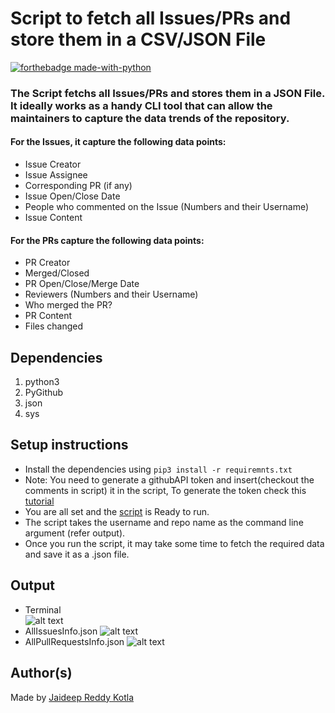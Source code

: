 # Script to fetch all Issues/PRs and store them in a CSV/JSON File
[![forthebadge made-with-python](http://ForTheBadge.com/images/badges/made-with-python.svg)](https://www.python.org/)
### The Script fetchs all Issues/PRs and stores them in a JSON File. It ideally works as a handy CLI tool that can allow the maintainers to capture the data trends of the repository. 
#### For the Issues, it capture the following data points:
- Issue Creator
- Issue Assignee
- Corresponding PR (if any)
- Issue Open/Close Date
- People who commented on the Issue (Numbers and their Username)
- Issue Content
#### For the PRs capture the following data points:
- PR Creator
- Merged/Closed
- PR Open/Close/Merge Date
- Reviewers (Numbers and their Username)
- Who merged the PR?
- PR Content
- Files changed 
## Dependencies
 1. python3
 2. PyGithub
 3. json
 4. sys
 
 ## Setup instructions

- Install the dependencies using ```pip3 install -r requiremnts.txt```
- Note: You need to generate a githubAPI token and insert(checkout the comments in script) it in the script, To generate the token check this [tutorial](https://docs.github.com/en/github/authenticating-to-github/creating-a-personal-access-token)
- You are all set and the [script](master_fetch_script.py) is Ready to run.
- The script takes the username and repo name as the command line argument (refer output).
- Once you run the script, it may take some time to fetch the required data and save it as a .json file.

## Output
- Terminal<br>
![alt text](https://github.com/Jaideep07/Rotten-Scripts/blob/master/Python/Fetch_Issues_PRs_From_Github_Repo/terminalOUT.png?raw=true)
- AllIssuesInfo.json
![alt text](https://github.com/Jaideep07/Rotten-Scripts/blob/master/Python/Fetch_Issues_PRs_From_Github_Repo/issuesSS.png?raw=true)
- AllPullRequestsInfo.json
![alt text](https://github.com/Jaideep07/Rotten-Scripts/blob/master/Python/Fetch_Issues_PRs_From_Github_Repo/prSS.png?raw=true)
## Author(s)

Made by [Jaideep Reddy Kotla](https://www.linkedin.com/in/jaideep0707)
